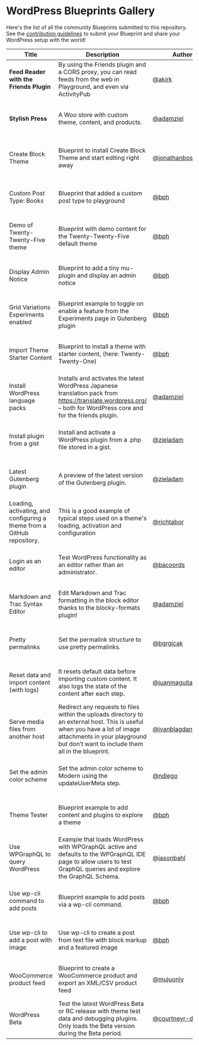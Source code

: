 # WordPress Blueprints Gallery

Here's the list of all the community Blueprints submitted to this repository. See the [contribution guidelines](./README.md#contributing-your-blueprint) to submit your Blueprint and share your WordPress setup with the world!

| Title                                                                  | Description                                                                                                                                                                                                      | Author                                                     | Actions                                                                                                                                                                                                                                                                                                                                                                                                                                                                                                                                                               |
| -----                                                                  | -----------                                                                                                                                                                                                      | ------                                                     | -------                                                                                                                                                                                                                                                                                                                                                                                                                                                                                                                                                               |
| **Feed Reader with the Friends Plugin**                                | By using the Friends plugin and a CORS proxy, you can read feeds from the web in Playground, and even via ActivityPub                                                                                            | [@akirk](https://github.com/akirk)                         | • [Open in Playground](https://playground.wordpress.net/?blueprint-url=https://raw.githubusercontent.com/wordpress/blueprints/trunk/blueprints/friends-cors/blueprint.json)<br>• [View source](https://github.com/wordpress/blueprints/blob/trunk/blueprints/friends-cors/blueprint.json)<br>• [Edit](https://playground.wordpress.net/builder/builder.html?blueprint-url=https://raw.githubusercontent.com/wordpress/blueprints/trunk/blueprints/friends-cors/blueprint.json)                                                                                        |
| **Stylish Press**                                                      | A Woo store with custom theme, content, and products.                                                                                                                                                            | [@adamziel](https://github.com/adamziel)                   | • [Open in Playground](https://playground.wordpress.net/?blueprint-url=https://raw.githubusercontent.com/wordpress/blueprints/trunk/blueprints/stylish-press/blueprint.json)<br>• [View source](https://github.com/wordpress/blueprints/blob/trunk/blueprints/stylish-press/blueprint.json)<br>• [Edit](https://playground.wordpress.net/builder/builder.html?blueprint-url=https://raw.githubusercontent.com/wordpress/blueprints/trunk/blueprints/stylish-press/blueprint.json)                                                                                     |
| Create Block Theme                                                     | Blueprint to install Create Block Theme and start editing right away                                                                                                                                             | [@jonathanbossenger](https://github.com/jonathanbossenger) | • [Open in Playground](https://playground.wordpress.net/?blueprint-url=https://raw.githubusercontent.com/wordpress/blueprints/trunk/blueprints/create-block-theme/blueprint.json)<br>• [View source](https://github.com/wordpress/blueprints/blob/trunk/blueprints/create-block-theme/blueprint.json)<br>• [Edit](https://playground.wordpress.net/builder/builder.html?blueprint-url=https://raw.githubusercontent.com/wordpress/blueprints/trunk/blueprints/create-block-theme/blueprint.json)                                                                      |
| Custom Post Type: Books                                                | Blueprint that added a custom post type to playground                                                                                                                                                            | [@bph](https://github.com/bph)                             | • [Open in Playground](https://playground.wordpress.net/?blueprint-url=https://raw.githubusercontent.com/wordpress/blueprints/trunk/blueprints/custom-post/blueprint.json)<br>• [View source](https://github.com/wordpress/blueprints/blob/trunk/blueprints/custom-post/blueprint.json)<br>• [Edit](https://playground.wordpress.net/builder/builder.html?blueprint-url=https://raw.githubusercontent.com/wordpress/blueprints/trunk/blueprints/custom-post/blueprint.json)                                                                                           |
| Demo of Twenty-Twenty-Five theme                                       | Blueprint with demo content for the Twenty-Twenty-Five default theme                                                                                                                                             | [@bph](https://github.com/bph)                             | • [Open in Playground](https://playground.wordpress.net/?blueprint-url=https://raw.githubusercontent.com/wordpress/blueprints/trunk/blueprints/tt5-demo/blueprint.json)<br>• [View source](https://github.com/wordpress/blueprints/blob/trunk/blueprints/tt5-demo/blueprint.json)<br>• [Edit](https://playground.wordpress.net/builder/builder.html?blueprint-url=https://raw.githubusercontent.com/wordpress/blueprints/trunk/blueprints/tt5-demo/blueprint.json)                                                                                                    |
| Display Admin Notice                                                   | Blueprint to add a tiny mu-plugin and display an admin notice                                                                                                                                                    | [@bph](https://github.com/bph)                             | • [Open in Playground](https://playground.wordpress.net/?blueprint-url=https://raw.githubusercontent.com/wordpress/blueprints/trunk/blueprints/admin-notice/blueprint.json)<br>• [View source](https://github.com/wordpress/blueprints/blob/trunk/blueprints/admin-notice/blueprint.json)<br>• [Edit](https://playground.wordpress.net/builder/builder.html?blueprint-url=https://raw.githubusercontent.com/wordpress/blueprints/trunk/blueprints/admin-notice/blueprint.json)                                                                                        |
| Grid Variations Experiments enabled                                    | Blueprint example to toggle on enable a feature from the Experiments page in Gutenberg plugin                                                                                                                    | [@bph](https://github.com/bph)                             | • [Open in Playground](https://playground.wordpress.net/?blueprint-url=https://raw.githubusercontent.com/wordpress/blueprints/trunk/blueprints/grid-variations/blueprint.json)<br>• [View source](https://github.com/wordpress/blueprints/blob/trunk/blueprints/grid-variations/blueprint.json)<br>• [Edit](https://playground.wordpress.net/builder/builder.html?blueprint-url=https://raw.githubusercontent.com/wordpress/blueprints/trunk/blueprints/grid-variations/blueprint.json)                                                                               |
| Import Theme Starter Content                                           | Blueprint to install a theme with starter content, (here: Twenty-Twenty-One)                                                                                                                                     | [@bph](https://github.com/bph)                             | • [Open in Playground](https://playground.wordpress.net/?blueprint-url=https://raw.githubusercontent.com/wordpress/blueprints/trunk/blueprints/themestartercontent/blueprint.json)<br>• [View source](https://github.com/wordpress/blueprints/blob/trunk/blueprints/themestartercontent/blueprint.json)<br>• [Edit](https://playground.wordpress.net/builder/builder.html?blueprint-url=https://raw.githubusercontent.com/wordpress/blueprints/trunk/blueprints/themestartercontent/blueprint.json)                                                                   |
| Install WordPress language packs                                       | Installs and activates the latest WordPress Japanese translation pack from https://translate.wordpress.org/ – both for WordPress core and for the friends plugin.                                                | [@adamziel](https://github.com/adamziel)                   | • [Open in Playground](https://playground.wordpress.net/?blueprint-url=https://raw.githubusercontent.com/wordpress/blueprints/trunk/blueprints/translations/blueprint.json)<br>• [View source](https://github.com/wordpress/blueprints/blob/trunk/blueprints/translations/blueprint.json)<br>• [Edit](https://playground.wordpress.net/builder/builder.html?blueprint-url=https://raw.githubusercontent.com/wordpress/blueprints/trunk/blueprints/translations/blueprint.json)                                                                                        |
| Install plugin from a gist                                             | Install and activate a WordPress plugin from a .php file stored in a gist.                                                                                                                                       | [@zieladam](https://github.com/zieladam)                   | • [Open in Playground](https://playground.wordpress.net/?blueprint-url=https://raw.githubusercontent.com/wordpress/blueprints/trunk/blueprints/install-plugin-from-gist/blueprint.json)<br>• [View source](https://github.com/wordpress/blueprints/blob/trunk/blueprints/install-plugin-from-gist/blueprint.json)<br>• [Edit](https://playground.wordpress.net/builder/builder.html?blueprint-url=https://raw.githubusercontent.com/wordpress/blueprints/trunk/blueprints/install-plugin-from-gist/blueprint.json)                                                    |
| Latest Gutenberg plugin                                                | A preview of the latest version of the Gutenberg plugin.                                                                                                                                                         | [@zieladam](https://github.com/zieladam)                   | • [Open in Playground](https://playground.wordpress.net/?blueprint-url=https://raw.githubusercontent.com/wordpress/blueprints/trunk/blueprints/latest-gutenberg/blueprint.json)<br>• [View source](https://github.com/wordpress/blueprints/blob/trunk/blueprints/latest-gutenberg/blueprint.json)<br>• [Edit](https://playground.wordpress.net/builder/builder.html?blueprint-url=https://raw.githubusercontent.com/wordpress/blueprints/trunk/blueprints/latest-gutenberg/blueprint.json)                                                                            |
| Loading, activating, and configuring a theme from a GitHub repository. | This is a good example of typical steps used on a theme's loading, activation and configuration                                                                                                                  | [@richtabor](https://github.com/richtabor)                 | • [Open in Playground](https://playground.wordpress.net/?blueprint-url=https://raw.githubusercontent.com/wordpress/blueprints/trunk/blueprints/install-activate-setup-theme-from-gh-repo/blueprint.json)<br>• [View source](https://github.com/wordpress/blueprints/blob/trunk/blueprints/install-activate-setup-theme-from-gh-repo/blueprint.json)<br>• [Edit](https://playground.wordpress.net/builder/builder.html?blueprint-url=https://raw.githubusercontent.com/wordpress/blueprints/trunk/blueprints/install-activate-setup-theme-from-gh-repo/blueprint.json) |
| Login as an editor                                                     | Test WordPress functionality as an editor rather than an administrator.                                                                                                                                          | [@bacoords](https://github.com/bacoords)                   | • [Open in Playground](https://playground.wordpress.net/?blueprint-url=https://raw.githubusercontent.com/wordpress/blueprints/trunk/blueprints/login-as-editor/blueprint.json)<br>• [View source](https://github.com/wordpress/blueprints/blob/trunk/blueprints/login-as-editor/blueprint.json)<br>• [Edit](https://playground.wordpress.net/builder/builder.html?blueprint-url=https://raw.githubusercontent.com/wordpress/blueprints/trunk/blueprints/login-as-editor/blueprint.json)                                                                               |
| Markdown and Trac Syntax Editor                                        | Edit Markdown and Trac formatting in the block editor thanks to the blocky-formats plugin!                                                                                                                       | [@adamziel](https://github.com/adamziel)                   | • [Open in Playground](https://playground.wordpress.net/?blueprint-url=https://raw.githubusercontent.com/wordpress/blueprints/trunk/blueprints/blocky-formats/blueprint.json)<br>• [View source](https://github.com/wordpress/blueprints/blob/trunk/blueprints/blocky-formats/blueprint.json)<br>• [Edit](https://playground.wordpress.net/builder/builder.html?blueprint-url=https://raw.githubusercontent.com/wordpress/blueprints/trunk/blueprints/blocky-formats/blueprint.json)                                                                                  |
| Pretty permalinks                                                      | Set the permalink structure to use pretty permalinks.                                                                                                                                                            | [@bgrgicak](https://github.com/bgrgicak)                   | • [Open in Playground](https://playground.wordpress.net/?blueprint-url=https://raw.githubusercontent.com/wordpress/blueprints/trunk/blueprints/use-pretty-permalinks/blueprint.json)<br>• [View source](https://github.com/wordpress/blueprints/blob/trunk/blueprints/use-pretty-permalinks/blueprint.json)<br>• [Edit](https://playground.wordpress.net/builder/builder.html?blueprint-url=https://raw.githubusercontent.com/wordpress/blueprints/trunk/blueprints/use-pretty-permalinks/blueprint.json)                                                             |
| Reset data and import content (with logs)                              | It resets default data before importing custom content. It also logs the state of the content after each step.                                                                                                   | [@juanmaguitar](https://github.com/juanmaguitar)           | • [Open in Playground](https://playground.wordpress.net/?blueprint-url=https://raw.githubusercontent.com/wordpress/blueprints/trunk/blueprints/reset-data-and-import-content/blueprint.json)<br>• [View source](https://github.com/wordpress/blueprints/blob/trunk/blueprints/reset-data-and-import-content/blueprint.json)<br>• [Edit](https://playground.wordpress.net/builder/builder.html?blueprint-url=https://raw.githubusercontent.com/wordpress/blueprints/trunk/blueprints/reset-data-and-import-content/blueprint.json)                                     |
| Serve media files from another host                                    | Redirect any requests to files within the uploads directory to an external host. This is useful when you have a lot of image attachments in your playground but don’t want to include them all in the blueprint. | [@ivanblagdan](https://github.com/ivanblagdan)             | • [Open in Playground](https://playground.wordpress.net/?blueprint-url=https://raw.githubusercontent.com/wordpress/blueprints/trunk/blueprints/redirect-upload-requests/blueprint.json)<br>• [View source](https://github.com/wordpress/blueprints/blob/trunk/blueprints/redirect-upload-requests/blueprint.json)<br>• [Edit](https://playground.wordpress.net/builder/builder.html?blueprint-url=https://raw.githubusercontent.com/wordpress/blueprints/trunk/blueprints/redirect-upload-requests/blueprint.json)                                                    |
| Set the admin color scheme                                             | Set the admin color scheme to Modern using the updateUserMeta step.                                                                                                                                              | [@ndiego](https://github.com/ndiego)                       | • [Open in Playground](https://playground.wordpress.net/?blueprint-url=https://raw.githubusercontent.com/wordpress/blueprints/trunk/blueprints/set-admin-color-scheme/blueprint.json)<br>• [View source](https://github.com/wordpress/blueprints/blob/trunk/blueprints/set-admin-color-scheme/blueprint.json)<br>• [Edit](https://playground.wordpress.net/builder/builder.html?blueprint-url=https://raw.githubusercontent.com/wordpress/blueprints/trunk/blueprints/set-admin-color-scheme/blueprint.json)                                                          |
| Theme Tester                                                           | Blueprint example to add content and plugins to explore a theme                                                                                                                                                  | [@bph](https://github.com/bph)                             | • [Open in Playground](https://playground.wordpress.net/?blueprint-url=https://raw.githubusercontent.com/wordpress/blueprints/trunk/blueprints/theme-a11y-test/blueprint.json)<br>• [View source](https://github.com/wordpress/blueprints/blob/trunk/blueprints/theme-a11y-test/blueprint.json)<br>• [Edit](https://playground.wordpress.net/builder/builder.html?blueprint-url=https://raw.githubusercontent.com/wordpress/blueprints/trunk/blueprints/theme-a11y-test/blueprint.json)                                                                               |
| Use WPGraphQL to query WordPress                                       | Example that loads WordPress with WPGraphQL active and defaults to the WPGraphQL IDE page to allow users to test GraphQL queries and explore the GraphQL Schema.                                                 | [@jasonbahl](https://github.com/jasonbahl)                 | • [Open in Playground](https://playground.wordpress.net/?blueprint-url=https://raw.githubusercontent.com/wordpress/blueprints/trunk/blueprints/wpgraphql/blueprint.json)<br>• [View source](https://github.com/wordpress/blueprints/blob/trunk/blueprints/wpgraphql/blueprint.json)<br>• [Edit](https://playground.wordpress.net/builder/builder.html?blueprint-url=https://raw.githubusercontent.com/wordpress/blueprints/trunk/blueprints/wpgraphql/blueprint.json)                                                                                                 |
| Use wp-cli command to add posts                                        | Blueprint example to add posts via a wp-cli command.                                                                                                                                                             | [@bph](https://github.com/bph)                             | • [Open in Playground](https://playground.wordpress.net/?blueprint-url=https://raw.githubusercontent.com/wordpress/blueprints/trunk/blueprints/posts-via-wp-cli/blueprint.json)<br>• [View source](https://github.com/wordpress/blueprints/blob/trunk/blueprints/posts-via-wp-cli/blueprint.json)<br>• [Edit](https://playground.wordpress.net/builder/builder.html?blueprint-url=https://raw.githubusercontent.com/wordpress/blueprints/trunk/blueprints/posts-via-wp-cli/blueprint.json)                                                                            |
| Use wp-cli to add a post with image                                    | Use wp-cli to create a post from text file with block markup and a featured image                                                                                                                                | [@bph](https://github.com/bph)                             | • [Open in Playground](https://playground.wordpress.net/?blueprint-url=https://raw.githubusercontent.com/wordpress/blueprints/trunk/blueprints/wpcli-post-with-image/blueprint.json)<br>• [View source](https://github.com/wordpress/blueprints/blob/trunk/blueprints/wpcli-post-with-image/blueprint.json)<br>• [Edit](https://playground.wordpress.net/builder/builder.html?blueprint-url=https://raw.githubusercontent.com/wordpress/blueprints/trunk/blueprints/wpcli-post-with-image/blueprint.json)                                                             |
| WooCommerce product feed                                               | Blueprint to create a WooCommerce product and export an XML/CSV product feed                                                                                                                                     | [@mujuonly](https://github.com/mujuonly)                   | • [Open in Playground](https://playground.wordpress.net/?blueprint-url=https://raw.githubusercontent.com/wordpress/blueprints/trunk/blueprints/woocommerce-product-feed/blueprint.json)<br>• [View source](https://github.com/wordpress/blueprints/blob/trunk/blueprints/woocommerce-product-feed/blueprint.json)<br>• [Edit](https://playground.wordpress.net/builder/builder.html?blueprint-url=https://raw.githubusercontent.com/wordpress/blueprints/trunk/blueprints/woocommerce-product-feed/blueprint.json)                                                    |
| WordPress Beta                                                         | Test the latest WordPress Beta or RC release with theme test data and debugging plugins. Only loads the Beta version during the Beta period.                                                                     | [@courtneyr-dev](https://github.com/courtneyr-dev)         | • [Open in Playground](https://playground.wordpress.net/?blueprint-url=https://raw.githubusercontent.com/wordpress/blueprints/trunk/blueprints/beta-rc/blueprint.json)<br>• [View source](https://github.com/wordpress/blueprints/blob/trunk/blueprints/beta-rc/blueprint.json)<br>• [Edit](https://playground.wordpress.net/builder/builder.html?blueprint-url=https://raw.githubusercontent.com/wordpress/blueprints/trunk/blueprints/beta-rc/blueprint.json)                                                                                                       |

